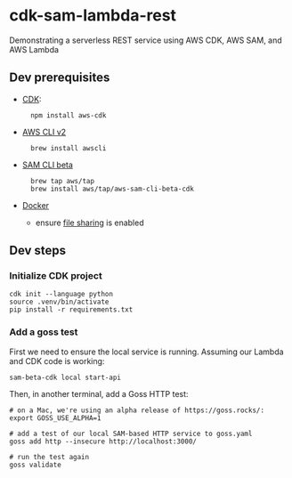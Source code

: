 # cdk-sam-lambda-rest

Demonstrating a serverless REST service using AWS CDK, AWS SAM, and AWS Lambda

## Dev prerequisites

* [CDK](https://docs.aws.amazon.com/cdk/latest/guide/getting_started.html#getting_started_install):

        npm install aws-cdk

* [AWS CLI v2](https://docs.aws.amazon.com/cli/latest/userguide/install-cliv2-mac.html)

        brew install awscli

* [SAM CLI beta](https://docs.aws.amazon.com/serverless-application-model/latest/developerguide/serverless-cdk-getting-started.html)

        brew tap aws/tap
        brew install aws/tap/aws-sam-cli-beta-cdk

* [Docker](https://docs.docker.com/docker-for-mac/install/)

    * ensure [file sharing](https://docs.docker.com/docker-for-mac/#file-sharing) is enabled

## Dev steps

### Initialize CDK project

    cdk init --language python
    source .venv/bin/activate
    pip install -r requirements.txt

### Add a goss test

First we need to ensure the local service is running.
Assuming our Lambda and CDK code is working:

    sam-beta-cdk local start-api

Then, in another terminal, add a Goss HTTP test:

    # on a Mac, we're using an alpha release of https://goss.rocks/:
    export GOSS_USE_ALPHA=1

    # add a test of our local SAM-based HTTP service to goss.yaml
    goss add http --insecure http://localhost:3000/

    # run the test again
    goss validate

